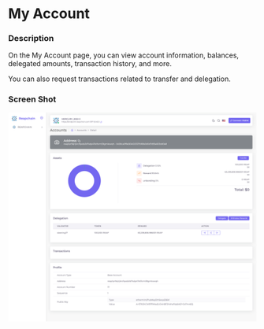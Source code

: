 # My Account

### Description

On the My Account page, you can view account information, balances, delegated amounts, transaction history, and more.

You can also request transactions related to transfer and delegation.

### Screen Shot

![](<../../../.gitbook/assets/image (2).png>)



